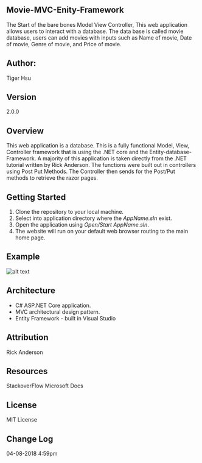 ## Movie-MVC-Enity-Framework
The Start of the bare bones Model View Controller, This web application allows users to
interact with a database. The data base is called movie database, users can add movies
with inputs such as Name of movie, Date of movie, Genre of movie, and Price of movie.

## Author:
Tiger Hsu

## Version
2.0.0 

## Overview
This web application is a database. This is a fully functional Model, View, Controller framework
that is using the .NET core and the Entity-database-Framework. A majority of this application is 
taken directly from the .NET tutorial written by Rick Anderson. The functions were built out
in controllers using Post Put Methods. The Controller then sends for the Post/Put methods to 
retrieve the razor pages. 

## Getting Started
1. Clone the repository to your local machine.
2. Select into application directory where the *AppName.sln* exist.
3. Open the application using *Open/Start AppName.sln*.
5. The website will run on your default web browser routing to the main home page.

## Example

![alt text](http://url/to/img.png)

## Architecture
 - C# ASP.NET Core application.
 - MVC architectural design pattern.
 - Entity Framework - built in Visual Studio

## Attribution
Rick Anderson

## Resources
StackoverFlow
Microsoft Docs

## License
MIT License

## Change Log
04-08-2018 4:59pm